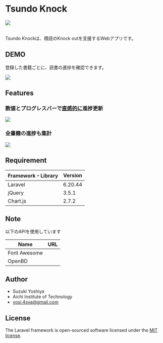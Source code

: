 # Tsundo Knock

![](https://github.com/Lium1126/TsundoKnock/blob/master/public/images/rogo.png)

<br>
Tsundo Knockは、積読のKnock outを支援するWebアプリです。

## DEMO

登録した書籍ごとに、読書の進捗を確認できます。

![](https://github.com/Lium1126/TsundoKnock/blob/master/public/images/Home.png)

## Features

### 数値とプログレスバーで<u>直感的に</u>進捗更新

![](https://github.com/Lium1126/TsundoKnock/blob/master/public/images/demo.gif)

### 全書籍の進捗も集計

![](https://github.com/Lium1126/TsundoKnock/blob/master/public/images/pie.png)

## Requirement

| Framework・Library | Version |
| --- | --- |
| Laravel | 6.20.44 |
| jQuery | 3.5.1 |
| Chart.js | 2.7.2 |

## Note

以下のAPIを使用しています

| Name | URL |
| --- | --- |
| Font Awesome | [](https://fontawesome.com/) |
| OpenBD | [](https://openbd.jp/) |

## Author

- Suzuki Yoshiya
- Aichi Institute of Technology
- yosi.4sya@gmail.com

## License

The Laravel framework is open-sourced software licensed under the [MIT license](https://github.com/laravel/framework/blob/8.x/LICENSE.md).
